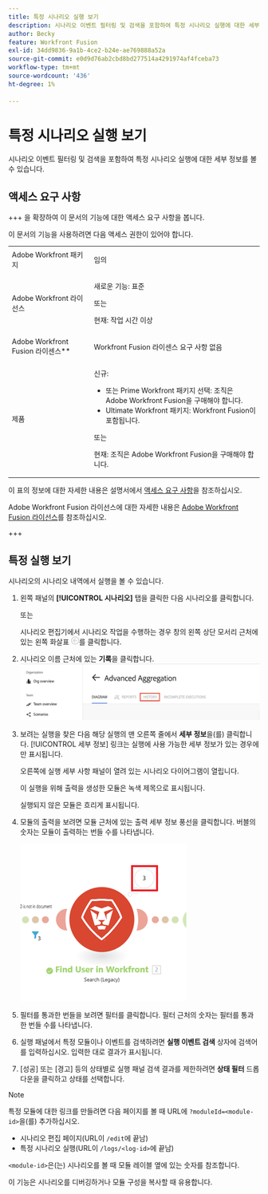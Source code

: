 ```yaml
---
title: 특정 시나리오 실행 보기
description: 시나리오 이벤트 필터링 및 검색을 포함하여 특정 시나리오 실행에 대한 세부 정보를 볼 수 있습니다.
author: Becky
feature: Workfront Fusion
exl-id: 34dd9836-9a1b-4ce2-b24e-ae769888a52a
source-git-commit: e0d9d76ab2cbd8bd277514a4291974af4fceba73
workflow-type: tm+mt
source-wordcount: '436'
ht-degree: 1%

---
```


# 특정 시나리오 실행 보기

시나리오 이벤트 필터링 및 검색을 포함하여 특정 시나리오 실행에 대한 세부 정보를 볼 수 있습니다.

## 액세스 요구 사항

+++ 을 확장하여 이 문서의 기능에 대한 액세스 요구 사항을 봅니다.

이 문서의 기능을 사용하려면 다음 액세스 권한이 있어야 합니다.

<table style="table-layout:auto">
 <col> 
 <col> 
 <tbody> 
  <tr> 
   <td role="rowheader">Adobe Workfront 패키지</td> 
   <td> <p>임의</p> </td> 
  </tr> 
  <tr data-mc-conditions=""> 
   <td role="rowheader">Adobe Workfront 라이선스</td> 
   <td> <p>새로운 기능: 표준</p><p>또는</p><p>현재: 작업 시간 이상</p> </td> 
  </tr> 
  <tr> 
   <td role="rowheader">Adobe Workfront Fusion 라이센스**</td> 
   <td>
   <p>Workfront Fusion 라이센스 요구 사항 없음</p>
   </td> 
  </tr> 
  <tr> 
   <td role="rowheader">제품</td> 
   <td>
   <p>신규:</p> <ul><li>또는 Prime Workfront 패키지 선택: 조직은 Adobe Workfront Fusion을 구매해야 합니다.</li><li>Ultimate Workfront 패키지: Workfront Fusion이 포함됩니다.</li></ul>
   <p>또는</p>
   <p>현재: 조직은 Adobe Workfront Fusion을 구매해야 합니다.</p>
   </td> 
  </tr>
 </tbody> 
</table>

이 표의 정보에 대한 자세한 내용은 설명서에서 [액세스 요구 사항](/help/workfront-fusion/references/licenses-and-roles/access-level-requirements-in-documentation.md)을 참조하십시오.

Adobe Workfront Fusion 라이선스에 대한 자세한 내용은 [Adobe Workfront Fusion 라이선스](/help/workfront-fusion/set-up-and-manage-workfront-fusion/licensing-operations-overview/license-automation-vs-integration.md)를 참조하십시오.

+++

## 특정 실행 보기

시나리오의 시나리오 내역에서 실행을 볼 수 있습니다.


1. 왼쪽 패널의 **[!UICONTROL 시나리오]** 탭을 클릭한 다음 시나리오를 클릭합니다.

   또는

   시나리오 편집기에서 시나리오 작업을 수행하는 경우 창의 왼쪽 상단 모서리 근처에 있는 왼쪽 화살표 ![편집 종료 화살표](assets/exit-editing-arrow.png)를 클릭합니다.

1. 시나리오 이름 근처에 있는 **기록**을 클릭합니다.
   ![기록 탭](assets/history-tab.png)


1. 보려는 실행을 찾은 다음 해당 실행의 맨 오른쪽 줄에서 **세부 정보**&#x200B;을(를) 클릭합니다. [!UICONTROL 세부 정보] 링크는 실행에 사용 가능한 세부 정보가 있는 경우에만 표시됩니다.

   오른쪽에 실행 세부 사항 패널이 열려 있는 시나리오 다이어그램이 열립니다.

   이 실행을 위해 출력을 생성한 모듈은 녹색 제목으로 표시됩니다.

   실행되지 않은 모듈은 흐리게 표시됩니다.

1. 모듈의 출력을 보려면 모듈 근처에 있는 출력 세부 정보 풍선을 클릭합니다. 버블의 숫자는 모듈이 출력하는 번들 수를 나타냅니다.

   ![모듈 근처에 있는 출력 버블](assets/output-bubble.png)

1. 필터를 통과한 번들을 보려면 필터를 클릭합니다. 필터 근처의 숫자는 필터를 통과한 번들 수를 나타냅니다.
1. 실행 패널에서 특정 모듈이나 이벤트를 검색하려면 **실행 이벤트 검색** 상자에 검색어를 입력하십시오. 입력한 대로 결과가 표시됩니다.
1. [성공] 또는 [경고] 등의 상태별로 실행 패널 검색 결과를 제한하려면 **상태 필터** 드롭다운을 클릭하고 상태를 선택합니다.




>[!NOTE]
>
>특정 모듈에 대한 링크를 만들려면 다음 페이지를 볼 때 URL에 `?moduleId=<module-id>`을(를) 추가하십시오.
>
>* 시나리오 편집 페이지(URL이 `/edit`에 끝남)
>* 특정 시나리오 실행(URL이 `/logs/<log-id>`에 끝남)
>
>`<module-id>`은(는) 시나리오를 볼 때 모듈 레이블 옆에 있는 숫자를 참조합니다.
>
>이 기능은 시나리오를 디버깅하거나 모듈 구성을 복사할 때 유용합니다.
